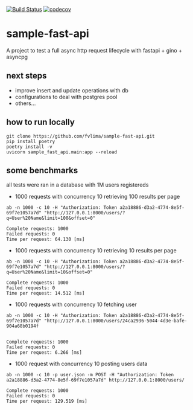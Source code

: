 [![Build Status](https://travis-ci.org/fvlima/sample-fast-api.svg?branch=master)](https://travis-ci.org/fvlima/sample-fast-api)
[![codecov](https://codecov.io/gh/fvlima/sample-fast-api/branch/master/graph/badge.svg)](https://codecov.io/gh/fvlima/sample-fast-api)

# sample-fast-api

A project to test a full async http request lifecycle with fastapi + gino + asyncpg

## next steps
- improve insert and update operations with db
- configurations to deal with postgres pool
- others...


## how to run locally
```
git clone https://github.com/fvlima/sample-fast-api.git
pip install poetry
poetry install -v
uvicorn sample_fast_api.main:app --reload
```

## some benchmarks
all tests were ran in a database with 1M users registereds

- 1000 requests with concurrency 10 retrieving 100 results per page
```
ab -n 1000 -c 10 -H "Authorization: Token a2a18886-d3a2-4774-8e5f-69f7e1057a7d" "http://127.0.0.1:8000/users/?q=User%20Name&limit=100&offset=0"

Complete requests: 1000
Failed requests: 0
Time per request: 64.130 [ms]
```

- 1000 requests with concurrency 10 retrieving 10 results per page
```
ab -n 1000 -c 10 -H "Authorization: Token a2a18886-d3a2-4774-8e5f-69f7e1057a7d" "http://127.0.0.1:8000/users/?q=User%20Name&limit=10&offset=0"

Complete requests: 1000
Failed requests: 0
Time per request: 14.512 [ms]
```

- 1000 requests with concurrency 10 fetching  user
```
ab -n 1000 -c 10 -H "Authorization: Token a2a18886-d3a2-4774-8e5f-69f7e1057a7d" "http://127.0.0.1:8000/users/24ca2936-5044-4d3e-bafe-904a68b0194f


Complete requests: 1000
Failed requests: 0
Time per request: 6.266 [ms]
```


- 1000 request with concurrency 10 posting users data
```
ab -n 1000 -c 10 -p user.json -m POST -H "Authorization: Token a2a18886-d3a2-4774-8e5f-69f7e1057a7d" http://127.0.0.1:8000/users/

Complete requests: 1000
Failed requests: 0
Time per request: 129.519 [ms]
```
